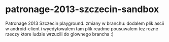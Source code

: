 patronage-2013-szczecin-sandbox
===============================

Patronage 2013 Szczecin playground.
zmiany w branchu:
dodalem plik ascii w android-client i wyedytowalem tam plik readme
pousuwalem tez rozne rzeczy ktore ludzie wrzucili do glownego brancha :)
